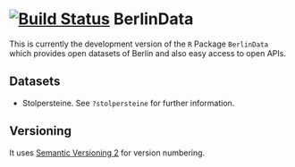 [![Build Status](https://travis-ci.org/dirkschumacher/RBerlinData.png?branch=master)](https://travis-ci.org/dirkschumacher/RBerlinData)
BerlinData
===========

This is currently the development version of the `R` Package `BerlinData` which provides open datasets of Berlin 
and also easy access to open APIs.

## Datasets

* Stolpersteine. See `?stolpersteine` for further information.

## Versioning
It uses [Semantic Versioning 2](http://semver.org/spec/v2.0.0.html) for version numbering.
